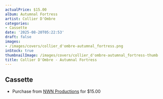 ```yaml
---
actualPrice: $15.00
album: Autumnal Fortress
artist: Collier D'Ombre
categories:
- Cassette
date: '2025-08-20T05:22:53'
draft: false
images:
- /images/covers/collier_d'ombre-autumnal_fortress.png
inStock: true
thumbnailImage: /images/covers/collier_d'ombre-autumnal_fortress-thumb.png
title: Collier D'Ombre - Autumnal Fortress
---
```


## Cassette
* Purchase from [NWN Productions](http://shop.nwnprod.com/index.php?route=product/product&path=73&product_id=63065&sort=pd.name&order=ASC) for $15.00
